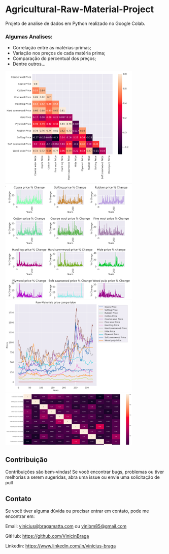 # Agricultural-Raw-Material-Project
Projeto de analise de dados em Python realizado no Google Colab.

### Algumas Analises:
+ Correlação entre as matérias-primas;
+ Variação nos preços de cada matéria prima;
+ Comparação do percentual dos preços; 
+ Dentre outros...

<div>
    <img src="./images/price-calor.png" alt="calor" width="400"/>
    <img src="./images/price-change-percent.png" alt="percent" width="400"/>
    <img src="./images/price-comparasion.png" alt="comparasion" width="400"/>
    <img src="./images/price-change-calor.png" alt="change" width="400"/>
</div>

## Contribuição
Contribuições são bem-vindas! Se você encontrar bugs, problemas ou tiver melhorias a serem sugeridas, abra uma issue ou envie uma solicitação de pull

## Contato
Se você tiver alguma dúvida ou precisar entrar em contato, pode me encontrar em:

Email: vinicius@bragamatta.com ou vinibm85@gmail.com

GitHub: https://github.com/VinicinBraga

Linkedin: https://www.linkedin.com/in/vinícius-braga
